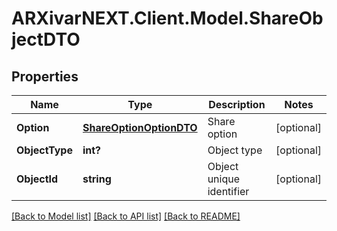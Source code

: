 # ARXivarNEXT.Client.Model.ShareObjectDTO
## Properties

Name | Type | Description | Notes
------------ | ------------- | ------------- | -------------
**Option** | [**ShareOptionOptionDTO**](ShareOptionOptionDTO.md) | Share option | [optional] 
**ObjectType** | **int?** | Object type | [optional] 
**ObjectId** | **string** | Object unique identifier | [optional] 

[[Back to Model list]](../README.md#documentation-for-models) [[Back to API list]](../README.md#documentation-for-api-endpoints) [[Back to README]](../README.md)

